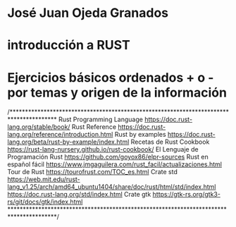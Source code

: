 # José Juan Ojeda Granados
# introducción a RUST
# Ejercicios básicos ordenados + o - por temas y origen de la información
/***************************************************************************************
    Rust Programming Language
                https://doc.rust-lang.org/stable/book/
    Rust Reference
                https://doc.rust-lang.org/reference/introduction.html
    Rust by examples
                https://doc.rust-lang.org/beta/rust-by-example/index.html
    Recetas de Rust Cookbook
                https://rust-lang-nursery.github.io/rust-cookbook/
    El Lenguaje de Programación Rust
                https://github.com/goyox86/elpr-sources
    Rust en español fácil
                https://www.jmgaguilera.com/rust_facil/actualizaciones.html
    Tour de Rust
                https://tourofrust.com/TOC_es.html
    Crate std   https://web.mit.edu/rust-lang_v1.25/arch/amd64_ubuntu1404/share/doc/rust/html/std/index.html
                https://doc.rust-lang.org/std/index.html
    Crate gtk   https://gtk-rs.org/gtk3-rs/git/docs/gtk/index.html
***************************************************************************************/

